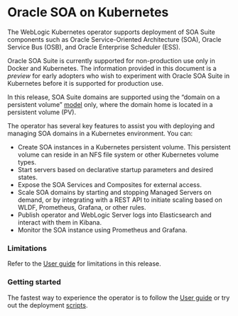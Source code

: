 # Oracle SOA on Kubernetes

The WebLogic Kubernetes operator supports deployment of SOA Suite components such as Oracle Service-Oriented Architecture (SOA), Oracle Service Bus (OSB), and Oracle Enterprise Scheduler (ESS).

Oracle SOA Suite is currently supported for non-production use only in Docker and Kubernetes.  The information provided
in this document is a *preview* for early adopters who wish to experiment with Oracle SOA Suite in Kubernetes before
it is supported for production use.

In this release, SOA Suite domains are supported using the “domain on a persistent volume”
[model](https://oracle.github.io/weblogic-kubernetes-operator/userguide/managing-domains/choosing-a-model/) only, where the domain home is located in a persistent volume (PV).

The operator has several key features to assist you with deploying and managing SOA domains in a Kubernetes
environment. You can:

* Create SOA instances in a Kubernetes persistent volume. This persistent volume can reside in an NFS file system or other Kubernetes volume types.
* Start servers based on declarative startup parameters and desired states.
* Expose the SOA Services and Composites for external access.
* Scale SOA domains by starting and stopping Managed Servers on demand, or by integrating with a REST API to initiate scaling based on WLDF, Prometheus, Grafana, or other rules.
* Publish operator and WebLogic Server logs into Elasticsearch and interact with them in Kibana.
* Monitor the SOA instance using Prometheus and Grafana.

### Limitations

Refer to the [User guide](https://oracle.github.io/weblogic-kubernetes-operator/userguide/managing-fmw-domains/soa-suite/) for limitations in this release.

### Getting started

The fastest way to experience the operator is to follow the [User guide](https://oracle.github.io/weblogic-kubernetes-operator/userguide/managing-fmw-domains/soa-suite/)
or try out the deployment [scripts](https://oracle.github.io/weblogic-kubernetes-operator/samples/simple/domains/soa-domain/).
